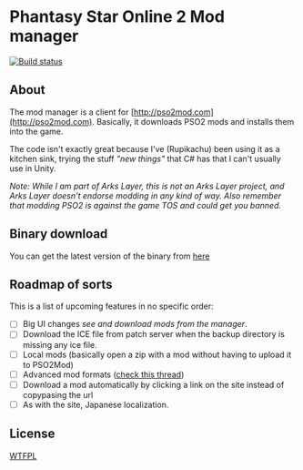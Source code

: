 ﻿# Phantasy Star Online 2 Mod manager

[![Build status](https://ci.appveyor.com/api/projects/status/n8o73hgyoy7rn9ep?svg=true)](https://ci.appveyor.com/project/logue/pso2-mod-manager)

## About

The mod manager is a client for [http://pso2mod.com](http://pso2mod.com). Basically, it downloads PSO2 mods and installs them into the game.

The code isn't exactly great because I've (Rupikachu) been using it as a kitchen sink, trying the stuff _"new things"_ that C# has that I can't usually use in Unity.

_Note: While I am part of Arks Layer, this is not an Arks Layer project, and Arks Layer doesn't endorse modding in any kind of way. Also remember that modding PSO2 is against the game TOS and could get you banned._

## Binary download

You can get the latest version of the binary from [here](http://pso2mod.com/pso2-mod-manager/) 

## Roadmap of sorts

This is a list of upcoming features in no specific order:

* [ ] Big UI changes _see and download mods from the manager_.
* [ ] Download the ICE file from patch server when the backup directory is missing any ice file.
* [ ] Local mods (basically open a zip with a mod without having to upload it to PSO2Mod)
* [ ] Advanced mod formats ([check this thread](http://www.pso-world.com/forums/showthread.php?232819-PSO2-Mod-Thread&p=3356258#post3356258)) 
* [ ] Download a mod automatically by clicking a link on the site instead of copypasing the url
* [ ] As with the site, Japanese localization.

## License

[WTFPL](LICENSE)
